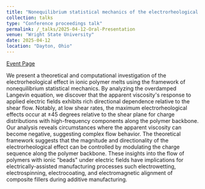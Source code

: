 ```yaml
---
title: "Nonequilibrium statistical mechanics of the electrorheological effect in polymers"
collection: talks
type: "Conference proceedings talk"
permalink: /_talks/2025-04-12-Oral-Presentation
venue: "Wright State University"
date: 2025-04-12
location: "Dayton, Ohio"
---
```


[Event Page](https://meetings.aps.org/Meeting/EGLSS25/Session/Q02.4)

We present a theoretical and computational investigation of the electrorheological effect in ionic polymer melts using the framework of nonequilibrium statistical mechanics. By analyzing the overdamped Langevin equation, we discover that the apparent viscosity's response to applied electric fields exhibits rich directional dependence relative to the shear flow. Notably, at low shear rates, the maximum electrorheological effects occur at ±45 degrees relative to the shear plane for charge distributions with high-frequency components along the polymer backbone. Our analysis reveals circumstances where the apparent viscosity can become negative, suggesting complex flow behavior. The theoretical framework suggests that the magnitude and directionality of the electrorheological effect can be controlled by modulating the charge sequence along the polymer backbone. These insights into the flow of polymers with ionic "beads" under electric fields have implications for electrically-assisted manufacturing processes such electrowetting, electrospinning, electrocoating, and electromagnetic alignment of composite fillers during additive manufacturing.
